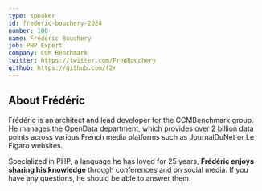 ```yaml
---
type: speaker
id: frederic-bouchery-2024
number: 100
name: Frédéric Bouchery
job: PHP Expert
company: CCM Benchmark
twitter: https://twitter.com/FredBouchery
github: https://github.com/f2r
---
```


## About Frédéric

Frédéric is an architect and lead developer for the CCMBenchmark group. He manages the OpenData department, which provides over 2 billion data points across various French media platforms such as JournalDuNet or Le Figaro websites.

Specialized in PHP, a language he has loved for 25 years, **Frédéric enjoys sharing his knowledge** through conferences and on social media. If you have any questions, he should be able to answer them.